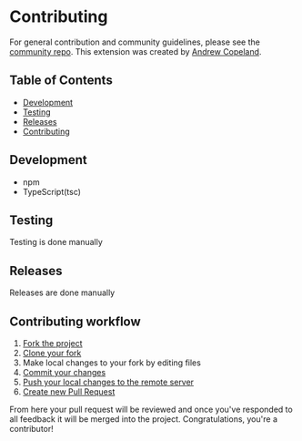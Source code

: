 # Contributing

For general contribution and community guidelines, please see the [community repo](https://github.com/cyberark/community).
This extension was created by [Andrew Copeland](https://github.com/AndrewCopeland).

## Table of Contents

- [Development](#development)
- [Testing](#testing)
- [Releases](#releases)
- [Contributing](#contributing-workflow)

## Development

- npm
- TypeScript(tsc)

## Testing

Testing is done manually

## Releases

Releases are done manually

## Contributing workflow

1. [Fork the project](https://help.github.com/en/github/getting-started-with-github/fork-a-repo)
2. [Clone your fork](https://help.github.com/en/github/creating-cloning-and-archiving-repositories/cloning-a-repository)
3. Make local changes to your fork by editing files
3. [Commit your changes](https://help.github.com/en/github/managing-files-in-a-repository/adding-a-file-to-a-repository-using-the-command-line)
4. [Push your local changes to the remote server](https://help.github.com/en/github/using-git/pushing-commits-to-a-remote-repository)
5. [Create new Pull Request](https://help.github.com/en/github/collaborating-with-issues-and-pull-requests/creating-a-pull-request-from-a-fork)

From here your pull request will be reviewed and once you've responded to all
feedback it will be merged into the project. Congratulations, you're a contributor!
